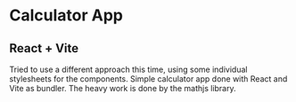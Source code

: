 # Calculator App
## React + Vite
Tried to use a different approach this time, using some individual stylesheets for the components.
Simple calculator app done with React and Vite as bundler.
The heavy work is done by the mathjs library.
